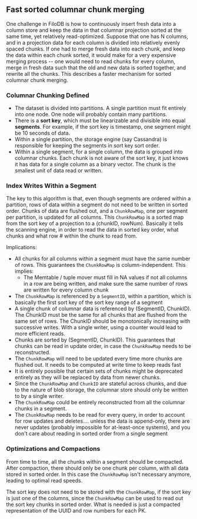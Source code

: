 ## Fast sorted columnar chunk merging

One challenge in FiloDB is how to continuously insert fresh data into a column store and keep the data in that columnar projection sorted at the same time, yet relatively read-optimized.  Suppose that one has N columns, and in a projection data for each column is divided into relatively evenly spaced chunks.  If one had to merge fresh data into each chunk, and keep the data within each chunk sorted, it would make for a very expensive merging process -- one would need to read chunks for every column, merge in fresh data such that the old and new data is sorted together, and rewrite all the chunks.  This describes a faster mechanism for sorted columnar chunk merging.

### Columnar Chunking Defined

* The dataset is divided into partitions.  A single partition must fit entirely into one node.  One node will probably contain many partitions.
* There is a **sort key**, which must be linearizable and divisible into equal **segments**.  For example, if the sort key is timestamp, one segment might be 10 seconds of data.
* Within a single partition, the storage engine (say Cassandra) is responsible for keeping the segments in sort key sort order.
* Within a single segment, for a single column, the data is grouped into columnar chunks.  Each chunk is not aware of the sort key, it just knows it has data for a single column as a binary vector.  The chunk is the smallest unit of data read or written.

### Index Writes Within a Segment

The key to this algorithm is that, even though segments are ordered within a partition, rows of data within a segment do not need to be written in sorted order. Chunks of data are flushed out, and a `ChunkRowMap`, one per segment per partition, is updated for all columns.  This `ChunkRowMap` is a sorted map from the sort key of a projection to a (chunkID, rowNum).  Basically it tells the scanning engine, in order to read the data in sorted key order, what chunks and what row # within the chunk to read from.

Implications:

* All chunks for all columns within a segment must have the same number of rows.  This guarantees the `ChunkRowMap` is column-independent.  This implies:
    - The Memtable / tuple mover must fill in NA values if not all columns in a row are being written, and make sure the same number of rows are written for every column chunk
* The `ChunkRowMap` is referenced by a `SegmentID`, within a partition, which is basically the first sort key of the sort key range of a segment
* A single chunk of columnar data is referenced by (SegmentID, ChunkID).  The ChunkID must be the same for all chunks that are flushed from the same set of rows.  The ChunkID should be monotonically increasing with successive writes. With a single writer, using a counter would lead to more efficient reads.
* Chunks are sorted by (SegmentID, ChunkID).  This guarantees that chunks can be read in update order, in case the `ChunkRowMap` needs to be reconstructed.
* The `ChunkRowMap` will need to be updated every time more chunks are flushed out.  It needs to be computed at write time to keep reads fast
* It is entirely possible that certain sets of chunks might be deprecated entirely as they will be replaced by data from newer chunks.
* Since the `ChunkRowMap` and `ChunkID` are stateful across chunks, and due to the nature of blob storage, the columnar store should only be written to by a single writer.
* The `ChunkRowMap` could be entirely reconstructed from all the columnar chunks in a segment.
* The `ChunkRowMap` needs to be read for every query, in order to account for row updates and deletes.... unless the data is append-only, there are never updates (probably impossible for at-least-once systems), and you don't care about reading in sorted order from a single segment

### Optimizations and Compactions

From time to time, all the chunks within a segment should be compacted.  After compaction, there should only be one chunk per column, with all data stored in sorted order.  In this case the `ChunkRowMap` isn't necessary anymore, leading to optimal read speeds.

The sort key does not need to be stored with the `ChunkRowMap`, if the sort key is just one of the columns, since the `ChunkRowMap` can be used to read out the sort key chunks in sorted order.   What is needed is just a compacted representation of the UUID and row numbers for each PK.
